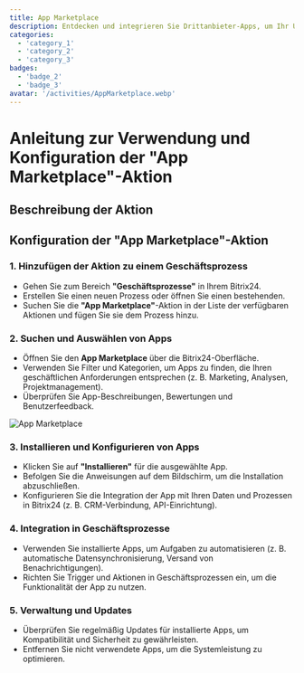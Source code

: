 ```yaml
---
title: App Marketplace
description: Entdecken und integrieren Sie Drittanbieter-Apps, um Ihr Unternehmen zu verbessern.
categories: 
  - 'category_1'
  - 'category_2'
  - 'category_3'
badges: 
  - 'badge_2'
  - 'badge_3'
avatar: '/activities/AppMarketplace.webp'
---
```

# Anleitung zur Verwendung und Konfiguration der "App Marketplace"-Aktion

## Beschreibung der Aktion

## **Konfiguration der "App Marketplace"-Aktion**

### 1. Hinzufügen der Aktion zu einem Geschäftsprozess
- Gehen Sie zum Bereich **"Geschäftsprozesse"** in Ihrem Bitrix24.
- Erstellen Sie einen neuen Prozess oder öffnen Sie einen bestehenden.
- Suchen Sie die **"App Marketplace"**-Aktion in der Liste der verfügbaren Aktionen und fügen Sie sie dem Prozess hinzu.

### 2. Suchen und Auswählen von Apps
- Öffnen Sie den **App Marketplace** über die Bitrix24-Oberfläche.
- Verwenden Sie Filter und Kategorien, um Apps zu finden, die Ihren geschäftlichen Anforderungen entsprechen (z. B. Marketing, Analysen, Projektmanagement).
- Überprüfen Sie App-Beschreibungen, Bewertungen und Benutzerfeedback.

![App Marketplace](/activities/AppMarketplace.webp)

### 3. Installieren und Konfigurieren von Apps
- Klicken Sie auf **"Installieren"** für die ausgewählte App.
- Befolgen Sie die Anweisungen auf dem Bildschirm, um die Installation abzuschließen.
- Konfigurieren Sie die Integration der App mit Ihren Daten und Prozessen in Bitrix24 (z. B. CRM-Verbindung, API-Einrichtung).

### 4. Integration in Geschäftsprozesse
- Verwenden Sie installierte Apps, um Aufgaben zu automatisieren (z. B. automatische Datensynchronisierung, Versand von Benachrichtigungen).
- Richten Sie Trigger und Aktionen in Geschäftsprozessen ein, um die Funktionalität der App zu nutzen.

### 5. Verwaltung und Updates
- Überprüfen Sie regelmäßig Updates für installierte Apps, um Kompatibilität und Sicherheit zu gewährleisten.
- Entfernen Sie nicht verwendete Apps, um die Systemleistung zu optimieren.